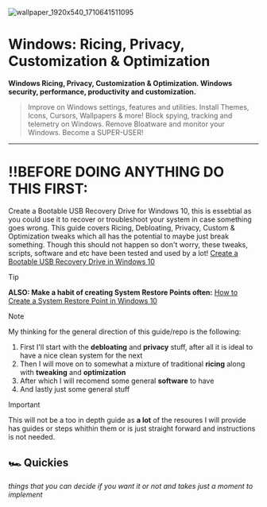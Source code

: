 ![wallpaper_1920x540_1710641511095](https://github.com/Courage-1984/Windows-Ricing-Privacy-Customization-Optimization/assets/18268669/2838ed94-0f6a-41a5-9ad7-c6fb50ee8510)

# Windows: Ricing, Privacy, Customization & Optimization

**Windows Ricing, Privacy, Customization &amp; Optimization. Windows security, performance, productivity and customization.**

> Improve on Windows settings, features and utilities. Install Themes, Icons, Cursors, Wallpapers & more! Block spying, tracking and telemetry on Windows. Remove Bloatware and monitor your Windows. Become a SUPER-USER!
***

# ‼️BEFORE DOING ANYTHING DO THIS FIRST:
Create a Bootable USB Recovery Drive for Windows 10, this is essebtial as you could use it to recover or troubleshoot your system in case something goes wrong. This guide covers Ricing, Debloating, Privacy, Custom & Optimization tweaks which all has the potential to maybe just break something. Though this should not happen so don't worry, these tweaks, scripts, software and etc have been tested and used by a lot!
[Create a Bootable USB Recovery Drive in Windows 10](https://www.tenforums.com/tutorials/4200-create-recovery-drive-windows-10-a.html)

> [!TIP]
> **ALSO: Make a habit of creating System Restore Points often:**
> [How to Create a System Restore Point in Windows 10](https://www.tenforums.com/tutorials/4571-create-system-restore-point-windows-10-a.html)

> [!NOTE]
> My thinking for the general direction of this guide/repo is the following:
> 1. First I'll start with the **debloating** and **privacy** stuff, after all it is ideal to have a nice clean system for the next
> 2. Then I will move on to somewhat a mixture of traditional **ricing** along with **tweaking** and **optimization**
> 3. After which I will recomend some general **software** to have
> 4. And lastly just some general stuff

> [!IMPORTANT]
> This will not be a too in depth guide as **a lot** of the resoures I will provide has guides or steps whithin them or is just straight forward and instructions is not needed.

## 🏎️ Quickies
*things that you can decide if you want it or not and takes just a moment to implement*


